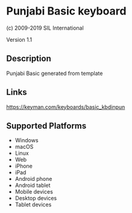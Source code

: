 Punjabi Basic keyboard
==============

(c) 2009-2019 SIL International

Version 1.1

Description
-----------

Punjabi Basic generated from template

Links
-----
https://keyman.com/keyboards/basic_kbdinpun

Supported Platforms
-------------------
 * Windows
 * macOS
 * Linux
 * Web
 * iPhone
 * iPad
 * Android phone
 * Android tablet
 * Mobile devices
 * Desktop devices
 * Tablet devices


